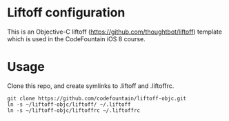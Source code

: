 # Liftoff configuration

This is an Objective-C liftoff (https://github.com/thoughtbot/liftoff) template which is used in the CodeFountain iOS 8 course.

# Usage

Clone this repo, and create symlinks to .liftoff and .liftoffrc.

```
git clone https://github.com/codefountain/liftoff-objc.git
ln -s ~/liftoff-objc/liftoff/ ~/.liftoff
ln -s ~/liftoff-objc/liftoffrc ~/.liftoffrc
```
